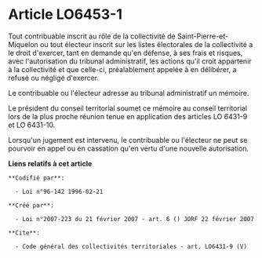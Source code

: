# Article LO6453-1

Tout contribuable inscrit au rôle de la collectivité de Saint-Pierre-et-Miquelon ou tout électeur inscrit sur les listes
électorales de la collectivité a le droit d'exercer, tant en demande qu'en défense, à ses frais et risques, avec
l'autorisation du tribunal administratif, les actions qu'il croit appartenir à la collectivité et que celle-ci, préalablement
appelée à en délibérer, a refusé ou négligé d'exercer. 

Le contribuable ou l'électeur adresse au tribunal administratif un mémoire. 

Le président du conseil territorial soumet ce mémoire au conseil territorial lors de la plus proche réunion tenue en
application des articles LO 6431-9 et LO 6431-10. 

Lorsqu'un jugement est intervenu, le contribuable ou l'électeur ne peut se pourvoir en appel ou en cassation qu'en vertu
d'une nouvelle autorisation.

**Liens relatifs à cet article**

	**Codifié par**:

	  - Loi n°96-142 1996-02-21

	**Créé par**:

	  - Loi n°2007-223 du 21 février 2007 - art. 6 () JORF 22 février 2007

	**Cite**:

	  - Code général des collectivités territoriales - art. LO6431-9 (V)
